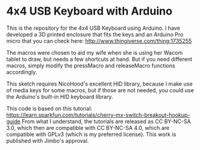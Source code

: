# 4x4 USB Keyboard with Arduino

This is the repository for the 4x4 USB Keyboard using Arduino. I have developed a 3D printed enclosure that fits the keys and an Arduino Pro micro that you can check here: http://www.thingiverse.com/thing:1735255

The macros were chosen to aid my wife when she is using her Wacom tablet to draw, but needs a few shortcuts at hand. But if you need different macros, simply modify the pressMacro and releaseMacro functions accordingly.

This sketch requires NicoHood's excellent HID library, because I make use of media keys for some macros, but if those are not needed, you could use the Arduino's built-in HID keyboard library.

This code is based on this tutorial: https://learn.sparkfun.com/tutorials/cherry-mx-switch-breakout-hookup-guide
From what I understand, the tutorials are released as CC BY-NC-SA 3.0, which then are compatible with CC BY-NC-SA 4.0, which are compatible with GPLv3 (which is my preferred license). This work is published with Jimbo's approval.
